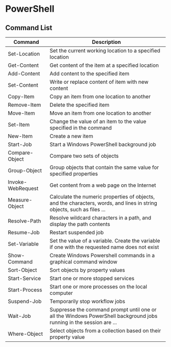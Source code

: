 # PowerShell

## Command List

| Command | Description |
| --- | --- | 
| Set-Location | Set the current working location to a specified location |
| Get-Content | Get content of the item at a specified location |
| Add-Content | Add content to the specified item |
| Set-Content | Write or replace content of item with new content |
| Copy-Item | Copy an item from one location to another |
| Remove-Item | Delete the specified item |
| Move-Item | Move an item from one location to another |
| Set-Item | Change the value of an item to the value specified in the command |
| New-Item | Create a new item |
| Start-Job | Start a Windows PowerShell background job |
| Compare-Object | Compare two sets of objects |
| Group-Object | Group objects that contain the same value for specified properties |
| Invoke-WebRequest | Get content from a web page on the Internet |
| Measure-Object | Calculate the numeric properties of objects, and the characters, words, and lines in string objects, such as files ... |
| Resolve-Path | Resolve wildcard characters in a path, and display the path contents |
| Resume-Job | Restart suspended job |
| Set-Variable | Set the value of a variable. Create the variable if one with the requested name does not exist |
| Show-Command | Create Windows Powershell commands in a graphical command window |
| Sort-Object | Sort objects by property values |
| Start-Service | Start one or more stopped services |
| Start-Process | Start one or more processes on the local computer |
| Suspend-Job | Temporarily stop workflow jobs |
| Wait-Job | Suppresse the command prompt until one or all the Windows PowerShell background jobs running in the session are ... |
| Where-Object | Select objects from a collection based on their property value |